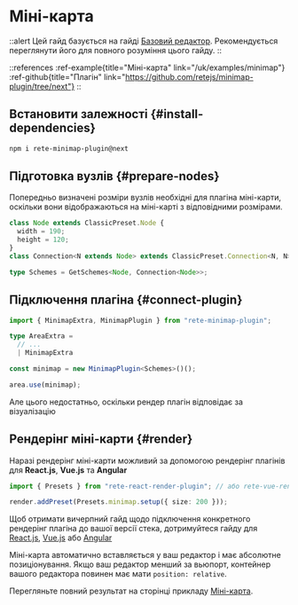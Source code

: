 # Міні-карта

::alert
Цей гайд базується на гайді [Базовий редактор](/uk/docs/guides/basic). Рекомендується переглянути його для повного розуміння цього гайду.
::

::references
:ref-example{title="Міні-карта" link="/uk/examples/minimap"}
:ref-github{title="Плагін" link="https://github.com/retejs/minimap-plugin/tree/next"}
::

## Встановити залежності {#install-dependencies}

```bash
npm i rete-minimap-plugin@next
```

## Підготовка вузлів {#prepare-nodes}

Попередньо визначені розміри вузлів необхідні для плагіна міні-карти, оскільки вони відображаються на міні-карті з відповідними розмірами.

```ts
class Node extends ClassicPreset.Node {
  width = 190;
  height = 120;
}
class Connection<N extends Node> extends ClassicPreset.Connection<N, N> {}

type Schemes = GetSchemes<Node, Connection<Node>>;
```

## Підключення плагіна {#connect-plugin}

```ts
import { MinimapExtra, MinimapPlugin } from "rete-minimap-plugin";

type AreaExtra =
  // ...
  | MinimapExtra

const minimap = new MinimapPlugin<Schemes>()();

area.use(minimap);
```

Але цього недостатньо, оскільки рендер плагін відповідає за візуалізацію

## Рендерінг міні-карти {#render}

Наразі рендерінг міні-карти можливий за допомогою рендерінг плагінів для **React.js**, **Vue.js** та **Angular**

```ts
import { Presets } from "rete-react-render-plugin"; // або rete-vue-render-plugin, rete-angular-render-plugin

render.addPreset(Presets.minimap.setup({ size: 200 }));
```

Щоб отримати вичерпний гайд щодо підключення конкретного рендерінг плагіна до вашої версії стека, дотримуйтеся гайду для
[React.js](/uk/docs/guides/renderers/react), [Vue.js](/uk/docs/guides/renderers/vue) або [Angular](/uk/docs/guides/renderers/angular)

Міні-карта автоматично вставляється у ваш редактор і має абсолютне позиціонування. Якщо ваш редактор менший за вьюпорт, контейнер вашого редактора повинен має мати `position: relative`.

Перегляньте повний результат на сторінці прикладу [Міні-карта](/uk/examples/minimap).
